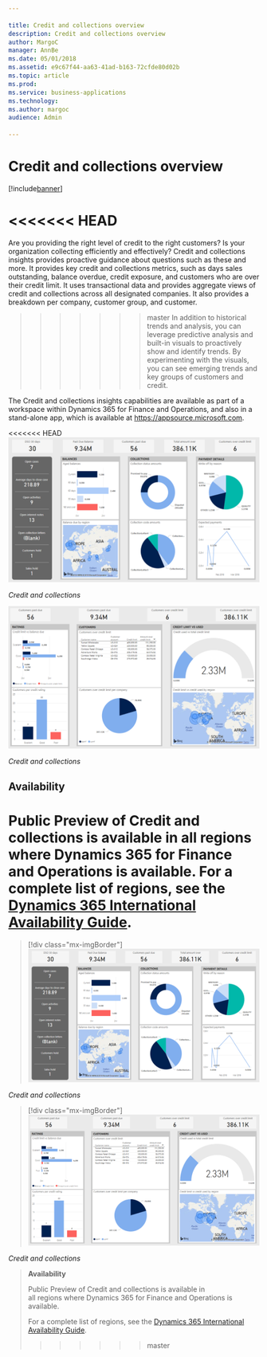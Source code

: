 ```yaml
---

title: Credit and collections overview
description: Credit and collections overview
author: MargoC
manager: AnnBe
ms.date: 05/01/2018
ms.assetid: e9c67f44-aa63-41ad-b163-72cfde80d02b
ms.topic: article
ms.prod: 
ms.service: business-applications
ms.technology: 
ms.author: margoc
audience: Admin

---
```

#  Credit and collections overview

[!include[banner](../../includes/banner.md)]

<<<<<<< HEAD
=======

Are you providing the right level of credit to the right customers? Is your organization collecting efficiently and effectively? Credit and collections insights provides proactive guidance about questions such as these and more. It provides key credit and collections metrics, such as days sales outstanding, balance overdue, credit exposure, and customers who are over their credit limit. It uses transactional data and provides aggregate views of credit and collections across all designated companies. It also provides a breakdown per company, customer group, and customer.

>>>>>>> master
In addition to historical trends and analysis, you can leverage predictive
analysis and built-in visuals to proactively show and identify trends. By
experimenting with the visuals, you can see emerging trends and key groups of
customers and credit.

The Credit and collections insights capabilities are available as part of a
workspace within Dynamics 365 for Finance and Operations, and also in a
stand-alone app, which is available at <https://appsource.microsoft.com>.

<<<<<<< HEAD
![A screenshot showing credit and collections insights](media/credit-collections-overview-1.png "A screenshot showing credit and collections insights")

*Credit and collections*

![A screenshot showing a credit and collections report](media/credit-collections-overview-2.png "A screenshot showing a credit and collections report")

*Credit and collections*

## Availability

Public Preview of Credit and collections is available in all regions where Dynamics 365 for Finance and Operations is available. For a complete list of regions, see the [Dynamics 365 International Availability Guide](https://aka.ms/dynamics_365_international_availability_deck).
=======
> [!div class="mx-imgBorder"] 
> ![A screenshot showing credit and collections insights](media/credit-collections-overview-1.png "A screenshot showing credit and collections insights")
<!-- FO_Credit_and_collections_a.png -->


*Credit and collections*

> [!div class="mx-imgBorder"] 
> ![A screenshot showing a credit and collections report](media/credit-collections-overview-2.png "A screenshot showing a credit and collections report")
<!-- FO_credit_and_collections_b.png -->


*Credit and collections*

>   **Availability**
>
>   Public Preview of Credit and collections is available in  
>   all regions where Dynamics 365 for Finance and Operations is available.
>
>   For a complete list of regions, see the [Dynamics 365 International
>   Availability
>   Guide](https://aka.ms/dynamics_365_international_availability_deck).
>>>>>>> master
